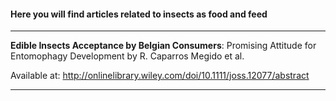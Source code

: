 #### **Here you will find articles related to insects as food and feed**

***

**Edible Insects Acceptance by Belgian Consumers**: Promising Attitude for Entomophagy Development by R. Caparros Megido et al.

Available at: http://onlinelibrary.wiley.com/doi/10.1111/joss.12077/abstract 

***
